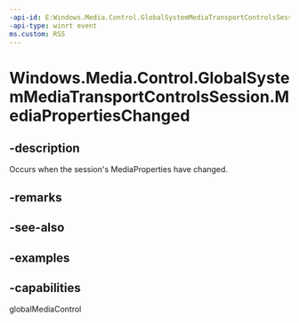 ```yaml
---
-api-id: E:Windows.Media.Control.GlobalSystemMediaTransportControlsSession.MediaPropertiesChanged
-api-type: winrt event
ms.custom: RS5
---
```


<!-- Event syntax.
public event TypedEventHandler MediaPropertiesChanged<GlobalSystemMediaTransportControlsSession, MediaPropertiesChangedEventArgs>
-->

# Windows.Media.Control.GlobalSystemMediaTransportControlsSession.MediaPropertiesChanged

## -description
Occurs when the session's MediaProperties have changed.

## -remarks

## -see-also

## -examples

## -capabilities
globalMediaControl

